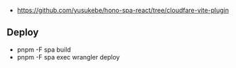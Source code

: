 
- https://github.com/yusukebe/hono-spa-react/tree/cloudfare-vite-plugin

## Deploy

- pnpm -F spa build
- pnpm -F spa exec wrangler deploy
